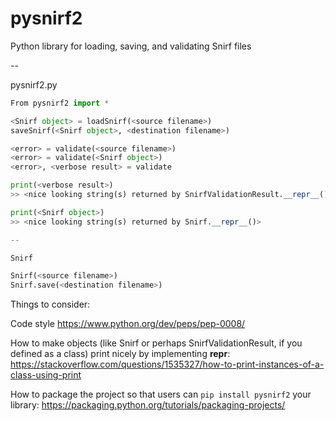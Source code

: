 # pysnirf2

Python library for loading, saving, and validating Snirf files

--

pysnirf2.py

```python
From pysnirf2 import *

<Snirf object> = loadSnirf(<source filename>)
saveSnirf(<Snirf object>, <destination filename>)

<error> = validate(<source filename>)
<error> = validate(<Snirf object>)
<error>, <verbose result> = validate

print(<verbose result>)
>> <nice looking string(s) returned by SnirfValidationResult.__repr__()>

print(<Snirf object>)
>> <nice looking string(s) returned by Snirf.__repr__()>

--

Snirf

Snirf(<source filename>)
Snirf.save(<destination filename>)
```

Things to consider:

Code style
https://www.python.org/dev/peps/pep-0008/

How to make objects (like Snirf or perhaps SnirfValidationResult, if you defined <verbose result> as a class) print nicely by implementing __repr__:
https://stackoverflow.com/questions/1535327/how-to-print-instances-of-a-class-using-print
  
How to package the project so that users can `pip install pysnirf2` your library:
https://packaging.python.org/tutorials/packaging-projects/
  
  

